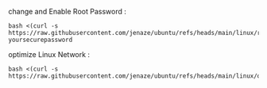 change and Enable Root Password :

```
bash <(curl -s https://raw.githubusercontent.com/jenaze/ubuntu/refs/heads/main/linux/rootlogin.sh) yoursecurepassword
```

optimize Linux Network :

```
bash <(curl -s https://raw.githubusercontent.com/jenaze/ubuntu/refs/heads/main/linux/optimize.sh)
```
